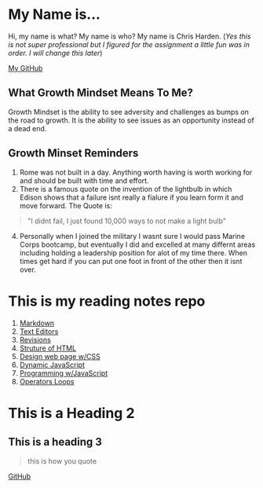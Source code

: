# My Name is...
Hi, my name is what? My name is who? My name is Chris Harden. (*Yes this is not super professional but I figured for the assignment a little fun was in order. I will change this later*) 

[My GitHub](https://github.com/HardenChris)

## What Growth Mindset Means To Me?
Growth Mindset is the ability to see adversity and challenges as bumps on the road to growth. It is the ability to see issues as an opportunity instead of a dead end.

## Growth Minset Reminders
1. Rome was not built in a day. Anything worth having is worth working for and should be built with time and effort. 
2. There is a famous quote on the invention of the lightbulb in which Edison shows that a failure isnt really a fialure if you learn form it and move forward. The Quote is:
>"I didnt fail, I just found 10,000 ways to not make a light bulb" 
4. Personally when I joined the military I wasnt sure I would pass Marine Corps bootcamp, but eventually I did and excelled at many differnt areas including holding a leadership position for alot of my time there. When times get hard if you can put one foot in front of the other then it isnt over.

# This is my reading notes repo

1. [Markdown](markdown.md)
2. [Text Editors](texteditor.md)
3. [Revisions](revisions.md)
4. [Struture of HTML](HTMLstruct.md)
5. [Design web page w/CSS](design_css.md)
6. [Dynamic JavaScript](java_pages.md)
7. [Programming w/JavaScript](prog_java.md)
8. [Operators Loops](op_loop.md)



# This is a Heading 2
## This is a heading 3


>this is how you quote

[GitHub](http://github.com)


